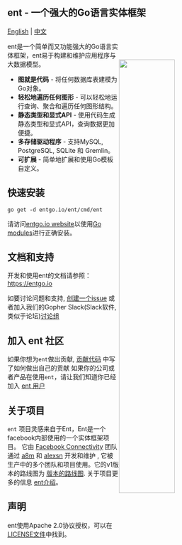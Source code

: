 ## ent - 一个强大的Go语言实体框架

[English](README.md) | [中文](README_zh.md)

<img width="50%"
align="right"
style="display: block; margin:40px auto;"
src="https://s3.eu-central-1.amazonaws.com/entgo.io/assets/gopher_graph.png"/>

ent是一个简单而又功能强大的Go语言实体框架，ent易于构建和维护应用程序与大数据模型。

- **图就是代码** - 将任何数据库表建模为Go对象。
- **轻松地遍历任何图形** - 可以轻松地运行查询、聚合和遍历任何图形结构。
- **静态类型和显式API** - 使用代码生成静态类型和显式API，查询数据更加便捷。
- **多存储驱动程序** - 支持MySQL, PostgreSQL, SQLite 和 Gremlin。
- **可扩展** - 简单地扩展和使用Go模板自定义。

## 快速安装
```console
go get -d entgo.io/ent/cmd/ent
```

请访问[entgo.io website][entgo instal]以使用[Go modules]进行正确安装。

## 文档和支持
开发和使用ent的文档请参照： https://entgo.io

如要讨论问题和支持, [创建一个issue](https://github.com/ent/ent/issues/new/choose) 或者加入我们的Gopher Slack(Slack软件,类似于论坛)[讨论组](https://gophers.slack.com/archives/C01FMSQDT53)

## 加入 ent 社区
如果你想为`ent`做出贡献, [贡献代码](CONTRIBUTING.md) 中写了如何做出自己的贡献
如果你的公司或者产品在使用`ent`，请让我们知道你已经加入 [ent 用户](https://github.com/ent/ent/wiki/ent-users)

## 关于项目
`ent` 项目灵感来自于Ent，Ent是一个facebook内部使用的一个实体框架项目。 它由 [Facebook Connectivity][fbc] 团队通过 [a8m](https://github.com/a8m) 和 [alexsn](https://github.com/alexsn) 开发和维护
, 它被生产中的多个团队和项目使用。它的v1版本的路线图为 [版本的路线图](https://github.com/ent/ent/issues/46).
关于项目更多的信息 [ent介绍](https://entgo.io/blog/2019/10/03/introducing-ent)。

## 声明
ent使用Apache 2.0协议授权，可以在[LICENSE文件](LICENSE)中找到。

[entgo instal]: https://entgo.io/docs/code-gen/#version-compatibility-between-entc-and-ent
[Go modules]: https://github.com/golang/go/wiki/Modules#quick-start
[fbc]: https://connectivity.fb.com
